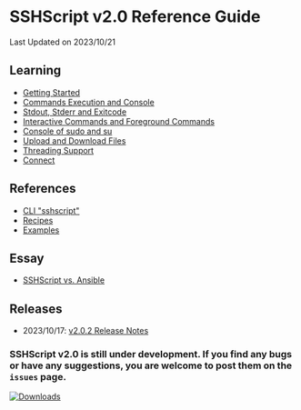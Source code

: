 # SSHScript v2.0 Reference Guide
Last Updated on 2023/10/21

## Learning
* [Getting Started](gettingstarted)
* [Commands Execution and Console](tutorial) 
* [Stdout, Stderr and Exitcode](dollarstdouterrexitcode) 
* [Interactive Commands and Foreground Commands](tutorial-enter) 
* [Console of sudo and su](tutorial-sudo) 
* [Upload and Download Files](tutorial-download) 
* [Threading Support](tutorial-threading) 
* [Connect](connect)

## References
* [CLI "sshscript"](cli)
* [Recipes](recipes)
* [Examples](examples/index)

## Essay
* [SSHScript vs. Ansible](ansiblediff)

## Releases 

* 2023/10/17: [v2.0.2 Release Notes](release-v2.0.2) 

### SSHScript v2.0 is still under development. If you find any bugs or have any suggestions, you are welcome to post them on the `issues` page.

[![Downloads](https://pepy.tech/badge/sshscript)](https://pepy.tech/project/sshscript)
